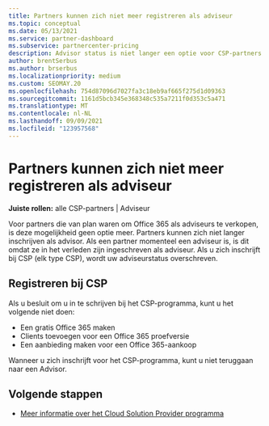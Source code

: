 ```yaml
---
title: Partners kunnen zich niet meer registreren als adviseur
ms.topic: conceptual
ms.date: 05/13/2021
ms.service: partner-dashboard
ms.subservice: partnercenter-pricing
description: Advisor status is niet langer een optie voor CSP-partners.
author: brentSerbus
ms.author: brserbus
ms.localizationpriority: medium
ms.custom: SEOMAY.20
ms.openlocfilehash: 754d87096d7027fa3c18eb9af665f275d1d09363
ms.sourcegitcommit: 1161d5bcb345e368348c535a7211f0d353c5a471
ms.translationtype: MT
ms.contentlocale: nl-NL
ms.lasthandoff: 09/09/2021
ms.locfileid: "123957568"
---
```

# <a name="partners-can-no-longer-enroll-as-advisors"></a>Partners kunnen zich niet meer registreren als adviseur 

**Juiste rollen:** alle CSP-partners | Adviseur

Voor partners die van plan waren om Office 365 als adviseurs te verkopen, is deze mogelijkheid geen optie meer. Partners kunnen zich niet langer inschrijven als advisor. Als een partner momenteel een adviseur is, is dit omdat ze in het verleden zijn ingeschreven als adviseur.
Als u zich inschrijft bij CSP (elk type CSP), wordt uw adviseurstatus overschreven.

## <a name="enrolling-in-csp"></a>Registreren bij CSP

Als u besluit om u in te schrijven bij het CSP-programma, kunt u het volgende niet doen:

- Een gratis Office 365 maken
- Clients toevoegen voor een Office 365 proefversie
- Een aanbieding maken voor een Office 365-aankoop

Wanneer u zich inschrijft voor het CSP-programma, kunt u niet teruggaan naar een Advisor.

## <a name="next-steps"></a>Volgende stappen

- [Meer informatie over het Cloud Solution Provider programma](csp-overview.md)


